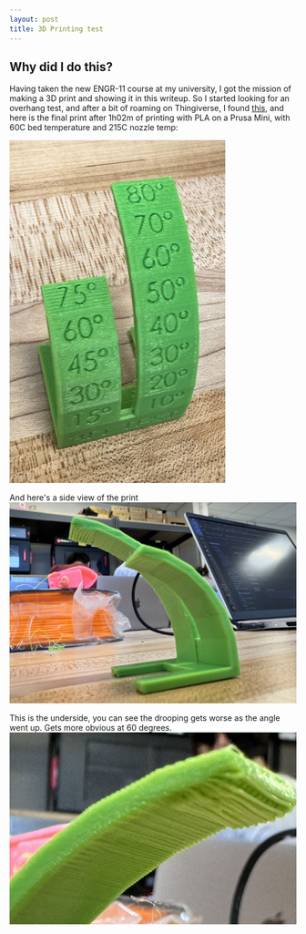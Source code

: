 ```yaml
---
layout: post
title: 3D Printing test
---
```


## Why did I do this?
Having taken the new ENGR-11 course at my university, I got the mission of making a 3D print and showing it in this writeup. So I started looking for an overhang test, and after a bit of roaming on Thingiverse, I found [this](https://www.thingiverse.com/thing:2972495), and here is the final print after 1h02m of printing with PLA on a Prusa Mini, with 60C bed temperature and 215C nozzle temp:

[![top-view](/picture/3d-print-1/top-view.jpg)](/picture/3d-print-1/top-view.jpg)

And here's a side view of the print
[![side](/picture/3d-print-1/side.jpg)](/picture/3d-print-1/side.jpg)

This is the underside, you can see the drooping gets worse as the angle went up. Gets more obvious at 60 degrees.
[![underside](/picture/3d-print-1/underside.jpg)](/picture/3d-print-1/underside.jpg)


<br><br>